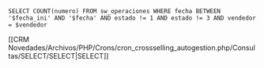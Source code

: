 `SELECT COUNT(numero) FROM sw_operaciones WHERE fecha BETWEEN '$fecha_ini' AND '$fecha' AND estado != 1 AND estado != 3 AND vendedor = $vendedor`

[[CRM Novedades/Archivos/PHP/Crons/cron_crossselling_autogestion.php/Consultas/SELECT/SELECT|SELECT]]